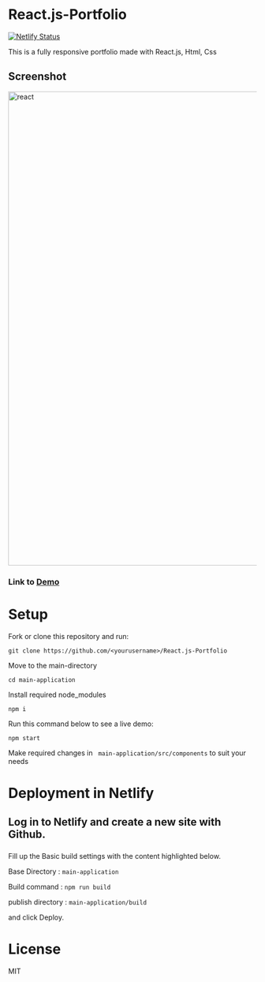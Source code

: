 # React.js-Portfolio

[![Netlify Status](https://api.netlify.com/api/v1/badges/7fcbe0e1-cffc-4c62-9c82-d22d53cca190/deploy-status)](https://app.netlify.com/sites/madhan/deploys)

This is a fully responsive portfolio made with React.js, Html, Css

## Screenshot

<img width="960" alt="react" src="https://user-images.githubusercontent.com/81558579/141415906-992e236f-98c6-455e-aaa5-a9d1d81eb24b.png">

### Link to <a  target="_blank" href="https://madhan.netlify.app">Demo</a>

# Setup

Fork or clone this repository and run:

``` 
git clone https://github.com/<yourusername>/React.js-Portfolio
```

Move to the main-directory

```
cd main-application
```

Install required node_modules

```
npm i
```

Run this command below to see a live demo:

``` 
npm start 
```

Make required changes in ``` main-application/src/components``` to suit your needs

# Deployment in Netlify

## Log in to Netlify and create a new site with Github.

### 

Fill up the Basic build settings with the content highlighted below.

Base Directory : ```main-application```

Build command : ```npm run build```

publish directory : ```main-application/build```

and click Deploy.


# License

MIT
